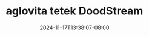 --- 
title: "aglovita tetek  DoodStream"
description: "download bokep aglovita tetek  DoodStream  tele full baru"
date: 2024-11-17T13:38:07-08:00
file_code: "8aomyyua0hxi"
draft: false
cover: "yq5fqh9ghiwpsgz4.jpg"
tags: ["aglovita", "tetek", "DoodStream", "bokep-indo", "bokep-viral", "bokep-ig"]
length: 277
fld_id: "1482686"
foldername: "Aglovita 1"
categories: ["Aglovita 1"]
views: 0
---